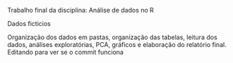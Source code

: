 Trabalho final da disciplina: Análise de dados no R

Dados ficticios

Organização dos dados em pastas, organização das tabelas, leitura dos dados, análises exploratórias, PCA, gráficos e elaboração do relatório final. Editando para ver se o commit funciona
